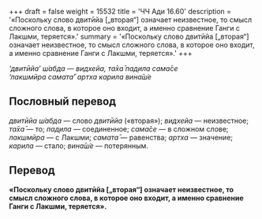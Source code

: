 +++
draft = false
weight = 15532
title = 'ЧЧ Ади 16.60'
description = '«Поскольку слово двитӣйа [„вторая“] означает неизвестное, то смысл сложного слова, в которое оно входит, а именно сравнение Ганги с Лакшми, теряется».'
summary = '«Поскольку слово двитӣйа [„вторая“] означает неизвестное, то смысл сложного слова, в которое оно входит, а именно сравнение Ганги с Лакшми, теряется».'
+++

_‘двитӣйа’ ш́абда — видхейа, та̄ха̄ пад̣ила сама̄се  
‘лакшмӣра самата̄’ артха карила вина̄ш́е_

## Пословный перевод

_двитӣйа_ _ш́абда_ — слово _двитӣйа_ («вторая»); _видхейа_ — неизвестное; _та̄ха̄_ — то; _пад̣ила_ — соединенное; _сама̄се_ — в сложном слове; _лакшмӣра_ — с Лакшми; _самата̄_ — равенства; _артха_ — значение; _карила_ — стало; _вина̄ш́е_ — потерянным.

## Перевод

**«Поскольку слово двитӣйа \[„вторая“\] означает неизвестное, то смысл сложного слова, в которое оно входит, а именно сравнение Ганги с Лакшми, теряется».**
